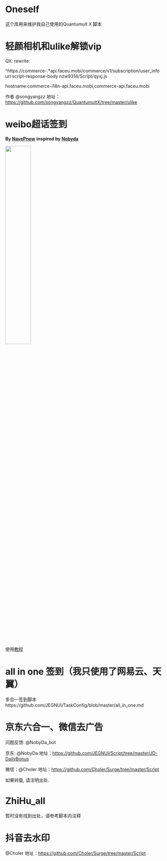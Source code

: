 # Oneself

这个库用来维护我自己使用的Quantumult X 脚本

# 轻颜相机和ulike解锁vip

QX: rewrite:

^https://commerce-.*api.faceu.mobi/commerce/v1/subscription/user_info url script-response-body nzw9314/Script/qyxj.js

hostname:commerce-i18n-api.faceu.mobi,commerce-api.faceu.mobi

作者 @songyangzz 地址： https://github.com/songyangzz/QuantumultX/tree/master/ulike

# weibo超话签到
**By [NavePnow](https://github.com/NavePnow)**
**inspired by [Nobyda](https://t.me/nubida)**

<img src="https://cdn.jsdelivr.net/gh/NavePnow/blog_photo@private/IMG_1189.JPG" height="40%" width="40%">

使用[教程](https://nave.work/微博超话自动签到脚本.html)

# all in one 签到（我只使用了网易云、天翼）


多合一签到脚本https://github.com/JEGNUI/TaskConfig/blob/master/all_in_one.md

# 京东六合一、微信去广告

问题反馈: @NobyDa_bot

京东: @NobyDa 地址：https://github.com/JEGNUI/Script/tree/master/JD-DailyBonus

微信：@Choler 地址：https://github.com/Choler/Surge/tree/master/Script

如果转载, 请注明出处.

# ZhiHu_all

暂时没有找到出处，请参考脚本内注释

# 抖音去水印

@Choler 地址：https://github.com/Choler/Surge/tree/master/Script
